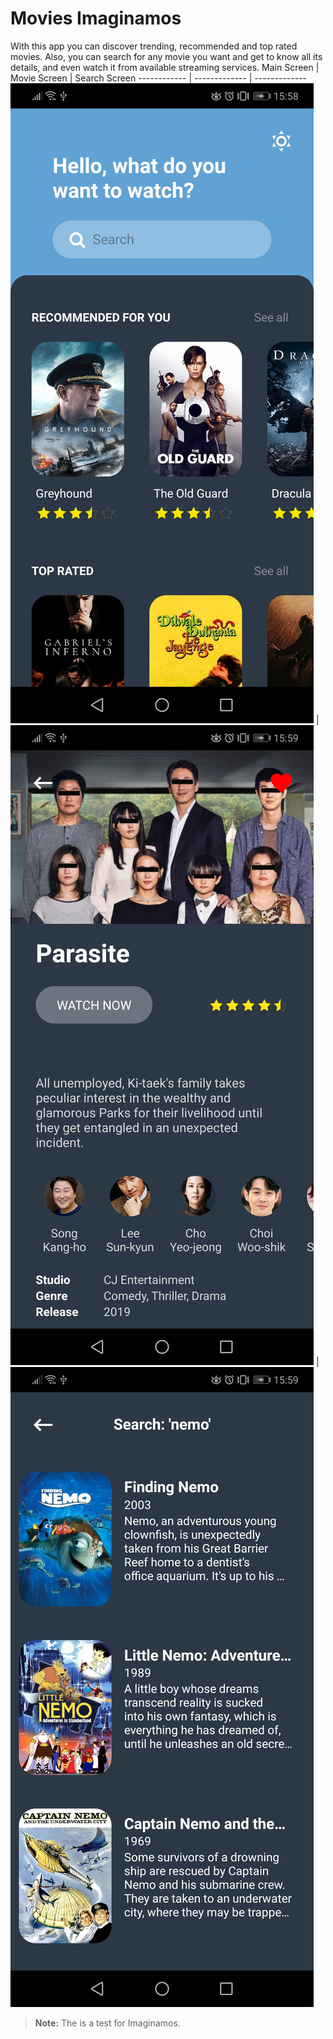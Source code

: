 # Movies Imaginamos

With this app you can discover trending, recommended and top rated movies. Also, you can search for any movie you want and get to know all its details, and even watch it from available streaming services.
Main Screen | Movie Screen | Search Screen
------------ | ------------- | -------------
![Screenshot1](https://github.com/yosoyafa/movies-imaginamos/blob/master/img/sc1.jpg) | ![Screenshot2](https://github.com/yosoyafa/movies-imaginamos/blob/master/img/sc2.jpg) | ![Screenshot3](https://github.com/yosoyafa/movies-imaginamos/blob/master/img/sc3.jpg) 
 




> **Note:** The is a test for Imaginamos.
